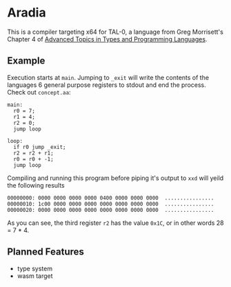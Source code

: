 # Aradia
This is a compiler targeting x64 for TAL-0, a language from Greg Morrisett's Chapter 4 of [Advanced Topics in Types and Programming Languages](https://www.cis.upenn.edu/~bcpierce/attapl/).

## Example
Execution starts at `main`. Jumping to `_exit` will write the contents of the languages 6 general purpose registers to stdout and end the process. Check out `concept.aa`:
```
main:
  r0 = 7;
  r1 = 4;
  r2 = 0;
  jump loop

loop:
  if r0 jump _exit;
  r2 = r2 + r1;
  r0 = r0 + -1;
  jump loop
```
Compiling and running this program before piping it's output to `xxd` will yeild the following results
```
00000000: 0000 0000 0000 0000 0400 0000 0000 0000  ................
00000010: 1c00 0000 0000 0000 0000 0000 0000 0000  ................
00000020: 0000 0000 0000 0000 0000 0000 0000 0000  ................
```
As you can see, the third register `r2` has the value `0x1C`, or in other words 28 = 7 * 4.


## Planned Features
- type system
- wasm target
